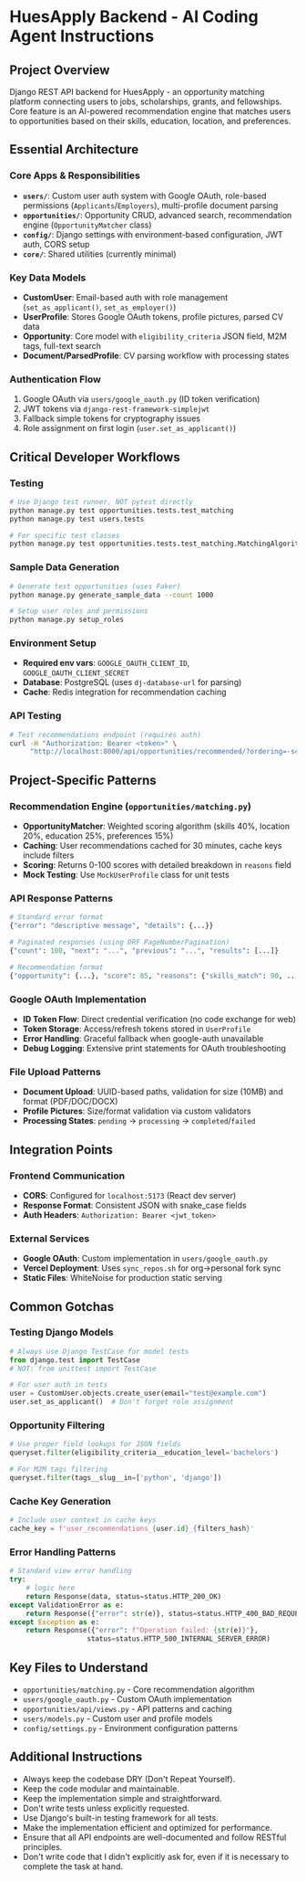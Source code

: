 # HuesApply Backend - AI Coding Agent Instructions

## Project Overview
Django REST API backend for HuesApply - an opportunity matching platform connecting users to jobs, scholarships, grants, and fellowships. Core feature is an AI-powered recommendation engine that matches users to opportunities based on their skills, education, location, and preferences.

## Essential Architecture

### Core Apps & Responsibilities
- **`users/`**: Custom user auth system with Google OAuth, role-based permissions (`Applicants`/`Employers`), multi-profile document parsing
- **`opportunities/`**: Opportunity CRUD, advanced search, recommendation engine (`OpportunityMatcher` class)
- **`config/`**: Django settings with environment-based configuration, JWT auth, CORS setup
- **`core/`**: Shared utilities (currently minimal)

### Key Data Models
- **CustomUser**: Email-based auth with role management (`set_as_applicant()`, `set_as_employer()`)
- **UserProfile**: Stores Google OAuth tokens, profile pictures, parsed CV data
- **Opportunity**: Core model with `eligibility_criteria` JSON field, M2M tags, full-text search
- **Document/ParsedProfile**: CV parsing workflow with processing states

### Authentication Flow
1. Google OAuth via `users/google_oauth.py` (ID token verification)
2. JWT tokens via `django-rest-framework-simplejwt` 
3. Fallback simple tokens for cryptography issues
4. Role assignment on first login (`user.set_as_applicant()`)

## Critical Developer Workflows

### Testing
```bash
# Use Django test runner, NOT pytest directly
python manage.py test opportunities.tests.test_matching
python manage.py test users.tests

# For specific test classes
python manage.py test opportunities.tests.test_matching.MatchingAlgorithmTests
```

### Sample Data Generation
```bash
# Generate test opportunities (uses Faker)
python manage.py generate_sample_data --count 1000

# Setup user roles and permissions
python manage.py setup_roles
```

### Environment Setup
- **Required env vars**: `GOOGLE_OAUTH_CLIENT_ID`, `GOOGLE_OAUTH_CLIENT_SECRET`
- **Database**: PostgreSQL (uses `dj-database-url` for parsing)
- **Cache**: Redis integration for recommendation caching

### API Testing
```bash
# Test recommendations endpoint (requires auth)
curl -H "Authorization: Bearer <token>" \
     "http://localhost:8000/api/opportunities/recommended/?ordering=-score&page_size=10"
```

## Project-Specific Patterns

### Recommendation Engine (`opportunities/matching.py`)
- **OpportunityMatcher**: Weighted scoring algorithm (skills 40%, location 20%, education 25%, preferences 15%)
- **Caching**: User recommendations cached for 30 minutes, cache keys include filters
- **Scoring**: Returns 0-100 scores with detailed breakdown in `reasons` field
- **Mock Testing**: Use `MockUserProfile` class for unit tests

### API Response Patterns
```python
# Standard error format
{"error": "descriptive message", "details": {...}}

# Paginated responses (using DRF PageNumberPagination)
{"count": 100, "next": "...", "previous": "...", "results": [...]}

# Recommendation format
{"opportunity": {...}, "score": 85, "reasons": {"skills_match": 90, ...}}
```

### Google OAuth Implementation
- **ID Token Flow**: Direct credential verification (no code exchange for web)
- **Token Storage**: Access/refresh tokens stored in `UserProfile`
- **Error Handling**: Graceful fallback when google-auth unavailable
- **Debug Logging**: Extensive print statements for OAuth troubleshooting

### File Upload Patterns
- **Document Upload**: UUID-based paths, validation for size (10MB) and format (PDF/DOC/DOCX)
- **Profile Pictures**: Size/format validation via custom validators
- **Processing States**: `pending` → `processing` → `completed`/`failed`

## Integration Points

### Frontend Communication
- **CORS**: Configured for `localhost:5173` (React dev server)
- **Response Format**: Consistent JSON with snake_case fields
- **Auth Headers**: `Authorization: Bearer <jwt_token>`

### External Services
- **Google OAuth**: Custom implementation in `users/google_oauth.py`
- **Vercel Deployment**: Uses `sync_repos.sh` for org→personal fork sync
- **Static Files**: WhiteNoise for production static serving

## Common Gotchas

### Testing Django Models
```python
# Always use Django TestCase for model tests
from django.test import TestCase
# NOT: from unittest import TestCase

# For user auth in tests
user = CustomUser.objects.create_user(email="test@example.com")
user.set_as_applicant()  # Don't forget role assignment
```

### Opportunity Filtering
```python
# Use proper field lookups for JSON fields
queryset.filter(eligibility_criteria__education_level='bachelors')

# For M2M tags filtering
queryset.filter(tags__slug__in=['python', 'django'])
```

### Cache Key Generation
```python
# Include user context in cache keys
cache_key = f'user_recommendations_{user.id}_{filters_hash}'
```

### Error Handling Patterns
```python
# Standard view error handling
try:
    # logic here
    return Response(data, status=status.HTTP_200_OK)
except ValidationError as e:
    return Response({"error": str(e)}, status=status.HTTP_400_BAD_REQUEST)
except Exception as e:
    return Response({"error": f"Operation failed: {str(e)}"}, 
                   status=status.HTTP_500_INTERNAL_SERVER_ERROR)
```

## Key Files to Understand
- `opportunities/matching.py` - Core recommendation algorithm
- `users/google_oauth.py` - Custom OAuth implementation  
- `opportunities/api/views.py` - API patterns and caching
- `users/models.py` - Custom user and profile models
- `config/settings.py` - Environment configuration patterns


## Additional Instructions
- Always keep the codebase DRY (Don't Repeat Yourself).
- Keep the code modular and maintainable.
- Keep the implementation simple and straightforward.
- Don't write tests unless explicitly requested.
- Use Django's built-in testing framework for all tests.
- Make the implementation efficient and optimized for performance.
- Ensure that all API endpoints are well-documented and follow RESTful principles.
- Don't write code that I didn't explicitly ask for, even if it is necessary to complete the task at hand.
